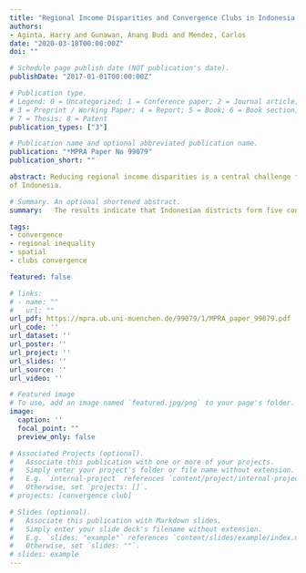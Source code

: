 ```yaml
---
title: "Regional Income Disparities and Convergence Clubs in Indonesia: New District-Level Evidence 2000-2017"
authors:
- Aginta, Harry and Gunawan, Anang Budi and Mendez, Carlos  
date: "2020-03-18T00:00:00Z"
doi: ""

# Schedule page publish date (NOT publication's date).
publishDate: "2017-01-01T00:00:00Z"

# Publication type.
# Legend: 0 = Uncategorized; 1 = Conference paper; 2 = Journal article;
# 3 = Preprint / Working Paper; 4 = Report; 5 = Book; 6 = Book section;
# 7 = Thesis; 8 = Patent
publication_types: ["3"]

# Publication name and optional abbreviated publication name.
publication: "*MPRA Paper No 99079"
publication_short: ""

abstract: Reducing regional income disparities is a central challenge for promoting sustainable development in Indonesia. In particular, the prospect for these disparities to be reduced in the post-decentralization period has become a major concern for policymakers in Indonesia. Motivated by this background, this paper re-examines the regional convergence hypothesis at the district level in Indonesia over the 2000-2017 period. Using a novel data set, this study investigates the formation of multiple convergence clubs using non-linear dynami factor model. The results indicate that Indonesian districts form five convergence clubs, implying that the growth of income per capita in 514 districts can be clustered into five common trends. From the lens of spatial distribution, two common occasions can be observed. First, districts belonging to the same province tend be in the same club and second, the highest club is dominated by districts with specific characteristic i.e. big cities or natural resources rich regions. From a policy standpoint, the identification of multiple convergence clubs at significantly different levels of income allows regional policy makers to identify districts facing similar challenges. Potential policy interventions should consider this club classification to promote development initiatives both between members within a club and between the most proximate clubs. Finally, at national level, the central government should put more affirmative agenda based on the evolution of the multiple convergence clubs
of Indonesia.

# Summary. An optional shortened abstract.
summary:   The results indicate that Indonesian districts form five convergence clubs, implying that the growth of income per capita in 514 districts can be clustered into five common trends...

tags:
- convergence
- regional inequality 
- spatial
- clubs convergence

featured: false

# links:
# - name: ""
#   url: ""
url_pdf: https://mpra.ub.uni-muenchen.de/99079/1/MPRA_paper_99079.pdf
url_code: ''
url_dataset: ''
url_poster: ''
url_project: ''
url_slides: ''
url_source: ''
url_video: ''

# Featured image
# To use, add an image named `featured.jpg/png` to your page's folder.
image:
  caption: ''
  focal_point: ""
  preview_only: false

# Associated Projects (optional).
#   Associate this publication with one or more of your projects.
#   Simply enter your project's folder or file name without extension.
#   E.g. `internal-project` references `content/project/internal-project/index.md`.
#   Otherwise, set `projects: []`.
# projects: [convergence club]

# Slides (optional).
#   Associate this publication with Markdown slides.
#   Simply enter your slide deck's filename without extension.
#   E.g. `slides: "example"` references `content/slides/example/index.md`.
#   Otherwise, set `slides: ""`.
# slides: example
---
```


